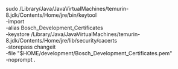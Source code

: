 sudo /Library/Java/JavaVirtualMachines/temurin-8.jdk/Contents/Home/jre/bin/keytool \
-import \
-alias Bosch_Development_Certificates \
-keystore /Library/Java/JavaVirtualMachines/temurin-8.jdk/Contents/Home/jre/lib/security/cacerts \
-storepass changeit \
-file "$HOME/development/Bosch_Development_Certificates.pem" \
-noprompt
.
